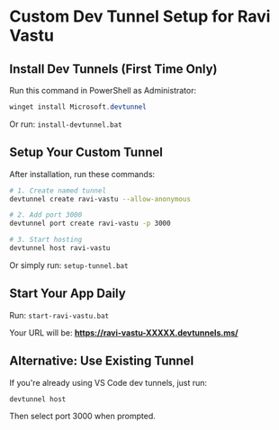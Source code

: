 # Custom Dev Tunnel Setup for Ravi Vastu

## Install Dev Tunnels (First Time Only)

Run this command in PowerShell as Administrator:
```powershell
winget install Microsoft.devtunnel
```

Or run: `install-devtunnel.bat`

## Setup Your Custom Tunnel

After installation, run these commands:

```bash
# 1. Create named tunnel
devtunnel create ravi-vastu --allow-anonymous

# 2. Add port 3000
devtunnel port create ravi-vastu -p 3000

# 3. Start hosting
devtunnel host ravi-vastu
```

Or simply run: `setup-tunnel.bat`

## Start Your App Daily

Run: `start-ravi-vastu.bat`

Your URL will be: **https://ravi-vastu-XXXXX.devtunnels.ms/**

## Alternative: Use Existing Tunnel

If you're already using VS Code dev tunnels, just run:
```bash
devtunnel host
```

Then select port 3000 when prompted.
